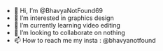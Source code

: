 - 👋 Hi, I’m @BhavyaNotFound69
- 👀 I’m interested in graphics design
- 🌱 I’m currently learning video editing
- 💞️ I’m looking to collaborate on nothing
- 📫 How to reach me 
my insta : @bhavyanotfound

<!---
BhavyaNotFound69/BhavyaNotFound69 is a ✨ special ✨ repository because its `README.md` (this file) appears on your GitHub profile.
You can click the Preview link to take a look at your changes.
--->
